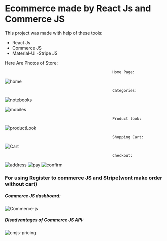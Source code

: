 # Ecommerce made by React Js and Commerce JS

This project was made with help of these tools:

- React Js
- Commerce JS
- Material-UI
  -Stripe JS

Here Are Photos of Store:

                                                    Home Page:

![home](https://user-images.githubusercontent.com/85837671/192340084-c78532cc-b3db-404c-a099-e7fec35d5581.png)

                                                    Categories:

![notebooks](https://user-images.githubusercontent.com/85837671/192340149-5abb2f78-4417-43f6-8502-2a6d6f7869c6.png)

![mobiles](https://user-images.githubusercontent.com/85837671/192340184-78ed3d55-5f78-45bd-a841-0371c3534850.png)

                                                    Product look:

![productLook](https://user-images.githubusercontent.com/85837671/192340252-19151c80-6d44-4d28-89ef-ba020620d95b.png)

                                                    Shopping Cart:

![Cart](https://user-images.githubusercontent.com/85837671/192340318-ea19dbcd-d09f-4b2e-ae84-fc91c150c2f7.png)

                                                    Checkout:

![address](https://user-images.githubusercontent.com/85837671/192340433-db636146-443a-4e2e-aeb2-1d906589066f.png)
![pay](https://user-images.githubusercontent.com/85837671/192340479-81535b26-c7c3-4828-abfb-23d541f0ac0b.png)
![confirm](https://user-images.githubusercontent.com/85837671/192340506-2ee9bdd2-ae55-44c3-a726-e8f73a051ee1.png)

### For using Register to commerce JS and Stripe(wont make order without cart)

##### Commerce JS dashboard:

![Commerce-js](https://user-images.githubusercontent.com/85837671/192341779-9d288db4-90da-49db-83e3-00ff5319a82b.png)

##### Disadvantages of Commerce JS API:

![cmjs-pricing](https://user-images.githubusercontent.com/85837671/192342545-0bd2a5bd-6434-4504-80fc-7d785604bff0.png)

